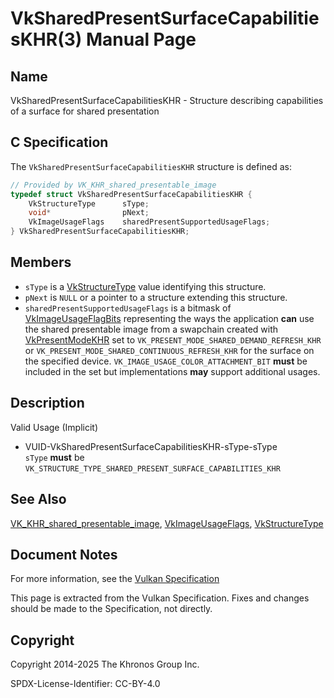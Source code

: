 # VkSharedPresentSurfaceCapabilitiesKHR(3) Manual Page

## Name

VkSharedPresentSurfaceCapabilitiesKHR - Structure describing capabilities of a surface for shared presentation



## [](#_c_specification)C Specification

The `VkSharedPresentSurfaceCapabilitiesKHR` structure is defined as:

```c++
// Provided by VK_KHR_shared_presentable_image
typedef struct VkSharedPresentSurfaceCapabilitiesKHR {
    VkStructureType      sType;
    void*                pNext;
    VkImageUsageFlags    sharedPresentSupportedUsageFlags;
} VkSharedPresentSurfaceCapabilitiesKHR;
```

## [](#_members)Members

- `sType` is a [VkStructureType](https://registry.khronos.org/vulkan/specs/latest/man/html/VkStructureType.html) value identifying this structure.
- `pNext` is `NULL` or a pointer to a structure extending this structure.
- `sharedPresentSupportedUsageFlags` is a bitmask of [VkImageUsageFlagBits](https://registry.khronos.org/vulkan/specs/latest/man/html/VkImageUsageFlagBits.html) representing the ways the application **can** use the shared presentable image from a swapchain created with [VkPresentModeKHR](https://registry.khronos.org/vulkan/specs/latest/man/html/VkPresentModeKHR.html) set to `VK_PRESENT_MODE_SHARED_DEMAND_REFRESH_KHR` or `VK_PRESENT_MODE_SHARED_CONTINUOUS_REFRESH_KHR` for the surface on the specified device. `VK_IMAGE_USAGE_COLOR_ATTACHMENT_BIT` **must** be included in the set but implementations **may** support additional usages.

## [](#_description)Description

Valid Usage (Implicit)

- [](#VUID-VkSharedPresentSurfaceCapabilitiesKHR-sType-sType)VUID-VkSharedPresentSurfaceCapabilitiesKHR-sType-sType  
  `sType` **must** be `VK_STRUCTURE_TYPE_SHARED_PRESENT_SURFACE_CAPABILITIES_KHR`

## [](#_see_also)See Also

[VK\_KHR\_shared\_presentable\_image](https://registry.khronos.org/vulkan/specs/latest/man/html/VK_KHR_shared_presentable_image.html), [VkImageUsageFlags](https://registry.khronos.org/vulkan/specs/latest/man/html/VkImageUsageFlags.html), [VkStructureType](https://registry.khronos.org/vulkan/specs/latest/man/html/VkStructureType.html)

## [](#_document_notes)Document Notes

For more information, see the [Vulkan Specification](https://registry.khronos.org/vulkan/specs/latest/html/vkspec.html#VkSharedPresentSurfaceCapabilitiesKHR)

This page is extracted from the Vulkan Specification. Fixes and changes should be made to the Specification, not directly.

## [](#_copyright)Copyright

Copyright 2014-2025 The Khronos Group Inc.

SPDX-License-Identifier: CC-BY-4.0